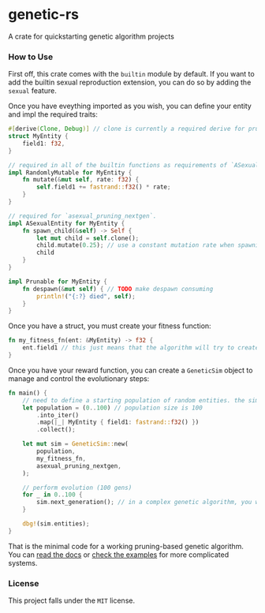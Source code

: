 # genetic-rs
A crate for quickstarting genetic algorithm projects

### How to Use
First off, this crate comes with the `builtin` module by default. If you want to add the builtin sexual reproduction extension, you can do so by adding the `sexual` feature.

Once you have eveything imported as you wish, you can define your entity and impl the required traits:

```rust
#[derive(Clone, Debug)] // clone is currently a required derive for pruning nextgens.
struct MyEntity {
    field1: f32,
}

// required in all of the builtin functions as requirements of `ASexualEntity` and `SexualEntity`
impl RandomlyMutable for MyEntity {
    fn mutate(&mut self, rate: f32) {
        self.field1 += fastrand::f32() * rate;
    }
}

// required for `asexual_pruning_nextgen`.
impl ASexualEntity for MyEntity {
    fn spawn_child(&self) -> Self {
        let mut child = self.clone();
        child.mutate(0.25); // use a constant mutation rate when spawning children in pruning algorithms.
        child
    }
}

impl Prunable for MyEntity {
    fn despawn(&mut self) { // TODO make despawn consuming
        println!("{:?} died", self);
    }
}
```

Once you have a struct, you must create your fitness function:
```rust
fn my_fitness_fn(ent: &MyEntity) -> f32 {
    ent.field1 // this just means that the algorithm will try to create as big a number as possible due to fitness being directly taken from the field.
}
```


Once you have your reward function, you can create a `GeneticSim` object to manage and control the evolutionary steps:

```rust
fn main() {
    // need to define a starting population of random entities. the simulation should always retain the same population size.
    let population = (0..100) // population size is 100
        .into_iter()
        .map(|_| MyEntity { field1: fastrand::f32() })
        .collect();

    let mut sim = GeneticSim::new(
        population,
        my_fitness_fn,
        asexual_pruning_nextgen,
    );

    // perform evolution (100 gens)
    for _ in 0..100 {
        sim.next_generation(); // in a complex genetic algorithm, you will want to utilize `sim.entities` to test them and generate a reward.
    }

    dbg!(sim.entities);
}
```

That is the minimal code for a working pruning-based genetic algorithm. You can [read the docs](https://docs.rs/genetic-rs) or [check the examples](/examples/) for more complicated systems.

### License
This project falls under the `MIT` license.